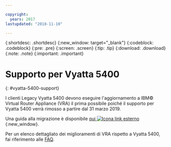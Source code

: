 ```yaml
---

copyright:
  years: 2017
lastupdated: "2018-11-10"

---
```


{:shortdesc: .shortdesc}
{:new_window: target="_blank"}
{:codeblock: .codeblock}
{:pre: .pre}
{:screen: .screen}
{:tip: .tip}
{:download: .download}
{:note: .note}
{:important: .important}

# Supporto per Vyatta 5400
{: #vyatta-5400-support}

I clienti Legacy Vyatta 5400 devono eseguire l'aggiornamento a IBM© Virtual Router Appliance (VRA) il prima possibile poiché il supporto per Vyatta 5400 verrà rimosso a partire dal 31 marzo 2019.

Una guida alla migrazione è disponibile [qui ![Icona link esterno](../../icons/launch-glyph.svg "Icona link esterno")](http://wpc.c320.edgecastcdn.net/00C320/Vyatta%205400%20to%20Virtual%20Router%20Appliance%20Upgrade%20Options.pdf){:new_window}.

Per un elenco dettagliato dei miglioramenti di VRA rispetto a Vyatta 5400, fai riferimento alle [FAQ](/docs/infrastructure/virtual-router-appliance?topic=virtual-router-appliance-faqs-for-ibm-virtual-router-appliance#what-improvements-does-the-virtual-router-appliance-vyatta-5600-have-over-the-vyatta-5400-).
